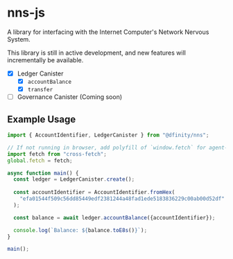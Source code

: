 # nns-js

A library for interfacing with the Internet Computer's Network Nervous System.

This library is still in active development, and new features will incrementally be available.

- [x] Ledger Canister
  - [x] `accountBalance`
  - [x] `transfer`
- [ ] Governance Canister (Coming soon)

## Example Usage

```ts
import { AccountIdentifier, LedgerCanister } from "@dfinity/nns";

// If not running in browser, add polyfill of `window.fetch` for agent-js to work.
import fetch from "cross-fetch";
global.fetch = fetch;

async function main() {
  const ledger = LedgerCanister.create();
  
  const accountIdentifier = AccountIdentifier.fromHex(
    "efa01544f509c56dd85449edf2381244a48fad1ede5183836229c00ab00d52df"
  );

  const balance = await ledger.accountBalance({accountIdentifier});

  console.log(`Balance: ${balance.toE8s()}`);
}

main();
```
